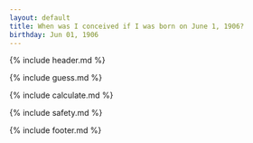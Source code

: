 ```yaml
---
layout: default
title: When was I conceived if I was born on June 1, 1906?
birthday: Jun 01, 1906
---
```


{% include header.md %}

{% include guess.md %}

{% include calculate.md %}

{% include safety.md %}

{% include footer.md %}



